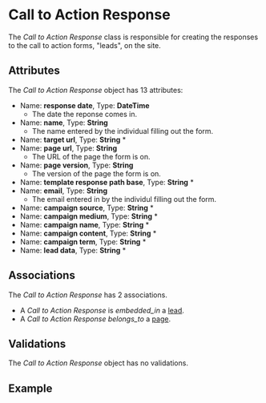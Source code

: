 # Call to Action Response

The *Call to Action Response* class is responsible for creating the responses to the call to action forms, "leads", on the site.

## Attributes

The *Call to Action Response* object has 13 attributes:

  * Name: <b>response date</b>, Type: <b>DateTime</b>
    * The date the reponse comes in.
  * Name: <b>name</b>, Type: <b>String</b>
    * The name entered by the individual filling out the form.
  * Name: <b>target url</b>, Type: <b>String</b>
    * 
  * Name: <b>page url</b>, Type: <b>String</b>
    * The URL of the page the form is on.
  * Name: <b>page version</b>, Type: <b>String</b>
    * The version of the page the form is on.
  * Name: <b>template response path base</b>, Type: <b>String</b>
    * 
  * Name: <b>email</b>, Type: <b>String</b>
    * The email entered in by the individul filling out the form.
  * Name: <b>campaign source</b>, Type: <b>String</b>
    * 
  * Name: <b>campaign medium</b>, Type: <b>String</b>
    * 
  * Name: <b>campaign name</b>, Type: <b>String</b>
    * 
  * Name: <b>campaign content</b>, Type: <b>String</b>
    * 
  * Name: <b>campaign term</b>, Type: <b>String</b>
    * 
  * Name: <b>lead data</b>, Type: <b>String</b>
    * 

## Associations

The *Call to Action Response* has 2 associations.

  * A *Call to Action Response* is _embedded_in_ a <a href="/developer/models_lead">lead</a>.
  * A *Call to Action Response* _belongs_to_ a <a href="/developer/models_page">page</a>.

## Validations

The *Call to Action Response* object has no validations.

## Example

